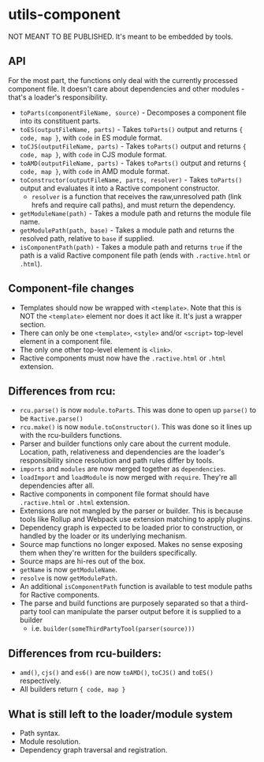 # utils-component

NOT MEANT TO BE PUBLISHED. It's meant to be embedded by tools.
## API
For the most part, the functions only deal with the currently processed component file. It doesn't care about dependencies and other modules - that's a loader's responsibility.

- `toParts(componentFileName, source)` - Decomposes a component file into its constituent parts.
- `toES(outputFileName, parts)` - Takes `toParts()` output and returns `{ code, map }`, with `code` in ES module format.
- `toCJS(outputFileName, parts)` - Takes `toParts()` output and returns `{ code, map }`, with `code` in CJS module format.
- `toAMD(outputFileName, parts)` - Takes `toParts()` output and returns `{ code, map }`, with `code` in AMD module format.
- `toConstructor(outputFileName, parts, resolver)` - Takes `toParts()` output and evaluates it into a Ractive component constructor.
    - `resolver` is a function that receives the raw,unresolved path (link hrefs and require call paths), and must return the dependency.
- `getModuleName(path)` - Takes a module path and returns the module file name.
- `getModulePath(path, base)` - Takes a module path and returns the resolved path, relative to `base` if supplied.
- `isComponentPath(path)` - Takes a module path and returns `true` if the path is a valid Ractive component file path (ends with `.ractive.html` or `.html`).

## Component-file changes
- Templates should now be wrapped with `<template>`. Note that this is NOT the `<template>` element nor does it act like it. It's just a wrapper section.
- There can only be one `<template>`, `<style>` and/or `<script>` top-level element in a component file.
- The only one other top-level element is `<link>`.
- Ractive components must now have the `.ractive.html` or `.html` extension.

## Differences from rcu:
- `rcu.parse()` is now `module.toParts`. This was done to open up `parse()` to be `Ractive.parse()`
- `rcu.make()` is now `module.toConstructor()`. This was done so it lines up with the rcu-builders functions.
- Parser and builder functions only care about the current module. Location, path, relativeness and dependencies are the loader's responsibility since resolution and path rules differ by tools.
- `imports` and `modules` are now merged together as `dependencies`.
- `loadImport` and `loadModule` is now merged with `require`. They're all dependencies after all.
- Ractive components in component file format should have `.ractive.html` or `.html` extension.
- Extensions are not mangled by the parser or builder. This is because tools like Rollup and Webpack use extension matching to apply plugins.
- Dependency graph is expected to be loaded prior to construction, or handled by the loader or its underlying mechanism.
- Source map functions no longer exposed. Makes no sense exposing them when they're written for the builders specifically.
- Source maps are hi-res out of the box.
- `getName` is now `getModuleName`.
- `resolve` is now `getModulePath`.
- An additional `isComponentPath` function is available to test module paths for Ractive components.
- The parse and build functions are purposely separated so that a third-party tool can manipulate the parser output before it is supplied to a builder
    - i.e. `builder(someThirdPartyTool(parser(source)))`

## Differences from rcu-builders:
- `amd()`, `cjs()` and `es6()` are now `toAMD()`, `toCJS()` and `toES()` respectively.
- All builders return `{ code, map }`

## What is still left to the loader/module system
- Path syntax.
- Module resolution.
- Dependency graph traversal and registration.

